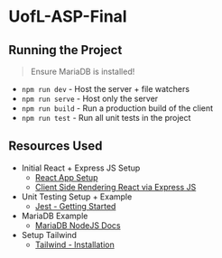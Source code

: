 # UofL-ASP-Final

## Running the Project

> Ensure MariaDB is installed!

- `npm run dev` - Host the server + file watchers
- `npm run serve` - Host only the server
- `npm run build` - Run a production build of the client
- `npm run test` - Run all unit tests in the project

## Resources Used

- Initial React + Express JS Setup
  - [React App Setup](https://medium.com/swlh/back-to-basics-how-to-set-up-a-react-app-from-scratch-2020-134908e17490)
  - [Client Side Rendering React via Express JS](https://javascript.plainenglish.io/back-to-basics-client-side-rendering-a-react-app-using-express-js-c828e3664b88)
- Unit Testing Setup + Example
  - [Jest - Getting Started](https://jestjs.io/docs/getting-started)
- MariaDB Example
  - [MariaDB NodeJS Docs](https://github.com/mariadb-corporation/mariadb-connector-nodejs/blob/master/documentation/promise-api.md)
- Setup Tailwind
  - [Tailwind - Installation](https://tailwindcss.com/docs/installation)

